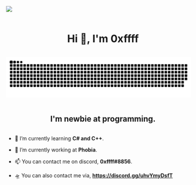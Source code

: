 
<!--horizontal divider(gradiant)-->
<img src="https://user-images.githubusercontent.com/73097560/115834477-dbab4500-a447-11eb-908a-139a6edaec5c.gif">

<!--h1 without bottom border-->
<div id="user-content-toc">
  <ul align="center">
    <summary><h1 style="display: inline-block">Hi 👋, I'm 0xffff</h1></summary>
  </ul>
</div>


<!--- snake -->
<div align="center">
  <img  src="https://raw.githubusercontent.com/0xLizard/0xLizard/main/grid-snake.svg"
       alt="snake" /></a>
</div>


<!--h2 without bottom border-->
<div id="user-content-toc">
  <ul align="center">
    <summary><h2 style="display: inline-block">I'm newbie at programming.</h2></summary>
  </ul>
</div>


<!--Intro start-->
- 🌱 I’m currently learning **C# and C++**.

- 🔭 I’m currently working at **Phobia**.

- 📫 You can contact me on discord, **0xffff#8856**.

- 🛸 You can also contact me via, **https://discord.gg/uhvYmyDsfT**
<!--Intro end-->
